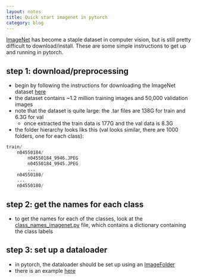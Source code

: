 ```yaml
---
layout: notes
title: Quick start imagenet in pytorch
category: blog
---
```



[ImageNet](http://www.image-net.org/) has become a staple dataset in computer vision, but is still pretty difficult to download/install. These are some simple instructions to get up and running in pytorch.

## step 1: download/preprocessing

- begin by following the instructions for downloading the ImageNet dataset [here](https://github.com/facebook/fb.resnet.torch/blob/master/INSTALL.md#download-the-imagenet-dataset)
- the dataset contains ~1.2 million training images and 50,000 validation images
- note that the dataset is quite large: the .tar files are 138G for train and 6.3G for val
  - once extracted the train data is 177G and the val data is 8.3G
- the folder hierarchy looks liks this (val looks similar, there are 1000 folders, one for each class):
```python
train/
	n04550184/
		n04550184_9946.JPEG
        n04550184_9945.JPEG  
        ...
	n04550180/
	...
	n04550180/
```

## step 2: get the names for each class

- to get the names for each of the classes, look at the [class_names_imagenet.py](class_names_imagenet.py) file, which contains a dictionary containing the class labels

## step 3: set up a dataloader

- in pytorch, the dataloader should be set up using an [ImageFolder](https://pytorch.org/docs/stable/torchvision/datasets.html#imagenet-12)
- there is an example [here](https://github.com/pytorch/examples/blob/e0d33a69bec3eb4096c265451dbb85975eb961ea/imagenet/main.py#L113-L126)
